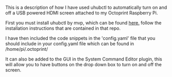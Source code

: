This is a description of how I have used uhubctl to automatically turn on and off a USB powered HDMI screen attached to my Octoprint Raspberry Pi.

First you must install uhubctl by mvp, which can be found [here.](https://github.com/mvp/uhubctl) follow the installation instructions that are contained in that repo.

I have then included the code snippets in the 'config.yaml' file that you should include in your config.yaml file which can be found in /home/pi/.octoprint/ 

It can also be added to the GUI in the System Command Editor plugin, this will allow you to have buttons on the drop down box to turn on and off the screen. 

